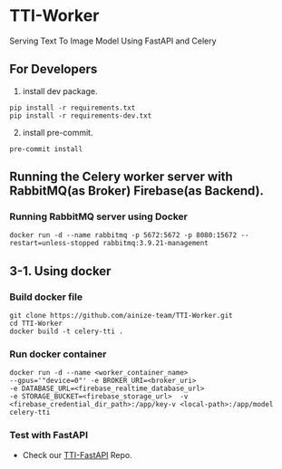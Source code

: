 # TTI-Worker

Serving Text To Image Model Using FastAPI and Celery

## For Developers

1. install dev package.

```shell
pip install -r requirements.txt
pip install -r requirements-dev.txt
```

2. install pre-commit.

```shell
pre-commit install
```

## Running the Celery worker server with RabbitMQ(as Broker) Firebase(as Backend).
### Running RabbitMQ server using Docker
```shell
docker run -d --name rabbitmq -p 5672:5672 -p 8080:15672 --restart=unless-stopped rabbitmq:3.9.21-management
```

## 3-1. Using docker
### Build docker file
```
git clone https://github.com/ainize-team/TTI-Worker.git
cd TTI-Worker
docker build -t celery-tti .
```

### Run docker container
```
docker run -d --name <worker_container_name>
--gpus='"device=0"' -e BROKER_URI=<broker_uri> 
-e DATABASE_URL=<firebase_realtime_database_url> 
-e STORAGE_BUCKET=<firebase_storage_url>  -v <firebase_credential_dir_path>:/app/key-v <local-path>:/app/model 
celery-tti
```

### Test with FastAPI
- Check our [TTI-FastAPI](https://github.com/ainize-team/TTI-FastAPI) Repo.
